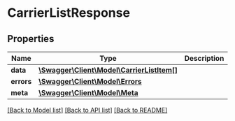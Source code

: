 # CarrierListResponse

## Properties
Name | Type | Description | Notes
------------ | ------------- | ------------- | -------------
**data** | [**\Swagger\Client\Model\CarrierListItem[]**](CarrierListItem.md) |  | [optional] 
**errors** | [**\Swagger\Client\Model\Errors**](Errors.md) |  | [optional] 
**meta** | [**\Swagger\Client\Model\Meta**](Meta.md) |  | [optional] 

[[Back to Model list]](../README.md#documentation-for-models) [[Back to API list]](../README.md#documentation-for-api-endpoints) [[Back to README]](../README.md)


